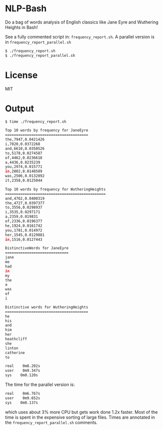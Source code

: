 NLP-Bash
========

Do a bag of words analysis of English classics like Jane Eyre and Wuthering Heights in Bash!

See a fully commented script in: `frequency_report.sh`. A parallel version is in `frequency_report_parallel.sh`

```bash
$ ./frequency_report.sh
$ ./frequency_report_parallel.sh
```

License
=======

MIT

Output
======

```bash
$ time ./frequency_report.sh

Top 10 words by frequency for JaneEyre
======================================
the,7947,0.0421426
i,7020,0.0372268
and,6610,0.0350526
to,5178,0.0274587
of,4462,0.0236618
a,4436,0.0235239
you,2974,0.015771
in,2802,0.0148589
was,2506,0.0132892
it,2358,0.0125044

Top 10 words by frequency for WutheringHeights
==============================================
and,4762,0.0400319
the,4727,0.0397377
to,3556,0.0298937
i,3535,0.0297171
a,2359,0.019831
of,2336,0.0196377
he,1924,0.0161742
you,1781,0.014972
her,1545,0.0129881
in,1516,0.0127443

DistinctiveWords for JaneEyre
=============================
jane
me
had
in
my
the
a
was
of
i

Distinctive words for WutheringHeights
======================================
he
his
and
him
her
heathcliff
she
linton
catherine
to

real    0m8.202s
user    0m9.347s
sys    0m0.120s
```

The time for the parallel version is:

```bash
real    0m6.767s
user    0m9.652s
sys    0m0.137s
```

which uses about 3% more CPU but gets work done 1.2x faster. Most of the time
is spent in the expensive sorting of large files. Times are annotated in the
`frequency_report_parallel.sh` comments.
